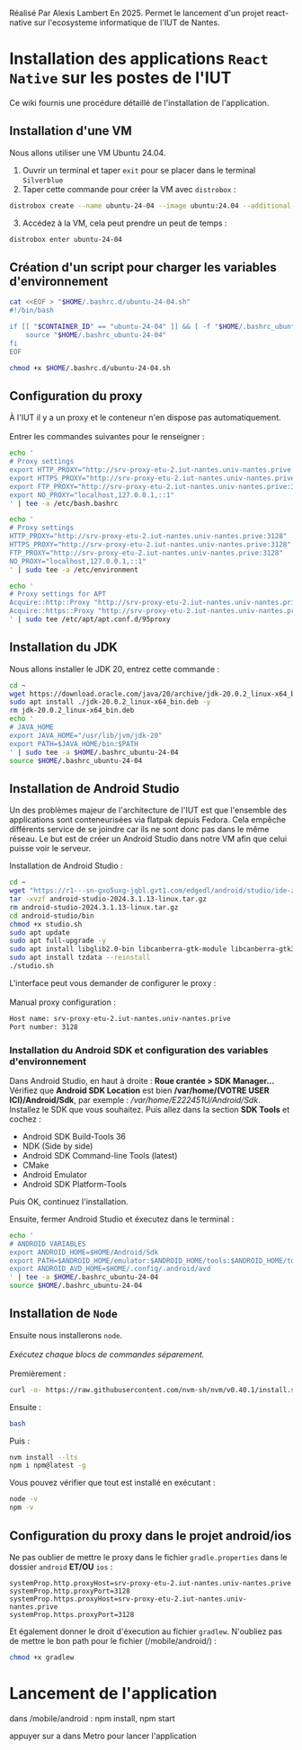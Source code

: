 Réalisé Par Alexis Lambert En 2025.
Permet le lancement d'un projet react-native sur l'ecosysteme informatique de l'IUT de Nantes.

# Installation des applications `React Native` sur les postes de l'IUT

Ce wiki fournis une procédure détaillé de l'installation de l'application.  

## Installation d'une VM
Nous allons utiliser une VM Ubuntu 24.04. 

1. Ouvrir un terminal et taper `exit` pour se placer dans le terminal `Silverblue`
2. Taper cette commande pour créer la VM avec `distrobox` :

```bash
distrobox create --name ubuntu-24-04 --image ubuntu:24.04 --additional-packages "nano git" -I -Y
```

3. Accédez à la VM, cela peut prendre un peut de temps :

```bash
distrobox enter ubuntu-24-04
```

## Création d'un script pour charger les variables d'environnement

```bash
cat <<EOF > "$HOME/.bashrc.d/ubuntu-24-04.sh"
#!/bin/bash

if [[ "$CONTAINER_ID" == "ubuntu-24-04" ]] && [ -f "$HOME/.bashrc_ubuntu-24-04" ]; then
    source "$HOME/.bashrc_ubuntu-24-04"
fi
EOF

chmod +x $HOME/.bashrc.d/ubuntu-24-04.sh
```

## Configuration du proxy
À l'IUT il y a un proxy et le conteneur n'en dispose pas automatiquement.\
\
Entrer les commandes suivantes pour le renseigner :

```bash
echo '
# Proxy settings
export HTTP_PROXY="http://srv-proxy-etu-2.iut-nantes.univ-nantes.prive:3128"
export HTTPS_PROXY="http://srv-proxy-etu-2.iut-nantes.univ-nantes.prive:3128"
export FTP_PROXY="http://srv-proxy-etu-2.iut-nantes.univ-nantes.prive:3128"
export NO_PROXY="localhost,127.0.0.1,::1"
' | tee -a /etc/bash.bashrc

echo '
# Proxy settings
HTTP_PROXY="http://srv-proxy-etu-2.iut-nantes.univ-nantes.prive:3128"
HTTPS_PROXY="http://srv-proxy-etu-2.iut-nantes.univ-nantes.prive:3128"
FTP_PROXY="http://srv-proxy-etu-2.iut-nantes.univ-nantes.prive:3128"
NO_PROXY="localhost,127.0.0.1,::1"
' | sudo tee -a /etc/environment

echo '
# Proxy settings for APT
Acquire::http::Proxy "http://srv-proxy-etu-2.iut-nantes.univ-nantes.prive:3128";
Acquire::https::Proxy "http://srv-proxy-etu-2.iut-nantes.univ-nantes.prive:3128";
' | sudo tee /etc/apt/apt.conf.d/95proxy
```

## Installation du JDK
Nous allons installer le JDK 20, entrez cette commande :

```bash
cd ~
wget https://download.oracle.com/java/20/archive/jdk-20.0.2_linux-x64_bin.deb
sudo apt install ./jdk-20.0.2_linux-x64_bin.deb -y
rm jdk-20.0.2_linux-x64_bin.deb
echo '
# JAVA_HOME
export JAVA_HOME="/usr/lib/jvm/jdk-20"
export PATH=$JAVA_HOME/bin:$PATH
' | sudo tee -a $HOME/.bashrc_ubuntu-24-04
source $HOME/.bashrc_ubuntu-24-04
```

## Installation de Android Studio

Un des problèmes majeur de l'architecture de l'IUT est que l'ensemble des applications sont conteneurisées via flatpak depuis Fedora. Cela empêche différents service de se joindre car ils ne sont donc pas dans le même réseau. Le but est de créer un Android Studio dans notre VM afin que celui puisse voir le serveur.

Installation de Android Studio :

```bash
cd ~
wget "https://r1---sn-gxo5uxg-jqbl.gvt1.com/edgedl/android/studio/ide-zips/2024.3.1.13/android-studio-2024.3.1.13-linux.tar.gz"
tar -xvzf android-studio-2024.3.1.13-linux.tar.gz
rm android-studio-2024.3.1.13-linux.tar.gz
cd android-studio/bin
chmod +x studio.sh
sudo apt update
sudo apt full-upgrade -y
sudo apt install libglib2.0-bin libcanberra-gtk-module libcanberra-gtk3-module libpulse0 libnss3 libxkbfile1 libxcb-xinerama0 libxcb-cursor0 libx11-xcb1 libxcb1 qt5-qmake qtbase5-dev qtchooser qt5-qmake-bin libxcb1-dev libx11-6 libvulkan1 ninja-build -y
sudo apt install tzdata --reinstall
./studio.sh
```

L'interface peut vous demander de configurer le proxy : \
\
Manual proxy configuration :
```bash
Host name: srv-proxy-etu-2.iut-nantes.univ-nantes.prive
Port number: 3128
```

### Installation du Android SDK et configuration des variables d'environnement
Dans Android Studio, en haut à droite : **Roue crantée > SDK Manager...**
Vérifiez que **Android SDK Location** est bien **/var/home/(VOTRE USER ICI)/Android/Sdk**, par exemple :
*/var/home/E222451U/Android/Sdk*.
Installez le SDK que vous souhaitez.
Puis allez dans la section **SDK Tools** et cochez :
- Android SDK Build-Tools 36
- NDK (Side by side)
- Android SDK Command-line Tools (latest)
- CMake
- Android Emulator
- Android SDK Platform-Tools

Puis OK, continuez l'installation.

Ensuite, fermer Android Studio et éxecutez dans le terminal :

```bash
echo '
# ANDROID VARIABLES
export ANDROID_HOME=$HOME/Android/Sdk
export PATH=$ANDROID_HOME/emulator:$ANDROID_HOME/tools:$ANDROID_HOME/tools/bin:$ANDROID_HOME/platform-tools:$PATH
export ANDROID_AVD_HOME=$HOME/.config/.android/avd
' | tee -a $HOME/.bashrc_ubuntu-24-04
source $HOME/.bashrc_ubuntu-24-04
```

## Installation de `Node`
Ensuite nous installerons `node`.  \
\
*Exécutez chaque blocs de commandes séparement.* \
\
Premièrement :
```sh
curl -o- https://raw.githubusercontent.com/nvm-sh/nvm/v0.40.1/install.sh | bash
```

Ensuite :
```sh
bash
```

Puis :
```sh
nvm install --lts
npm i npm@latest -g
```

Vous pouvez vérifier que tout est installé en exécutant :
```sh
node -v
npm -v
```

## Configuration du proxy dans le projet android/ios
Ne pas oublier de mettre le proxy dans le fichier `gradle.properties` dans le dossier `android` **ET/OU** `ios` :

```properties
systemProp.http.proxyHost=srv-proxy-etu-2.iut-nantes.univ-nantes.prive
systemProp.http.proxyPort=3128
systemProp.https.proxyHost=srv-proxy-etu-2.iut-nantes.univ-nantes.prive
systemProp.https.proxyPort=3128
```

Et également donner le droit d'éxecution au fichier `gradlew`. N'oubliez pas de mettre le bon path pour le fichier (/mobile/android/) :
```bash
chmod +x gradlew
```

# Lancement de l'application

dans /mobile/android : npm install, npm start

appuyer sur a dans Metro pour lancer l'application